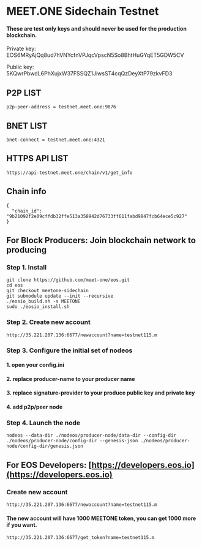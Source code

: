 # MEET.ONE Sidechain Testnet

#### These are test only keys and should never be used for the production blockchain. 

Private key: EOS6MRyAjQq8ud7hVNYcfnVPJqcVpscN5So8BhtHuGYqET5GDW5CV

Public key: 5KQwrPbwdL6PhXujxW37FSSQZ1JiwsST4cqQzDeyXtP79zkvFD3

## P2P LIST

```
p2p-peer-address = testnet.meet.one:9876
```

## BNET LIST

```
bnet-connect = testnet.meet.one:4321
```

## HTTPS API LIST

```
https://api-testnet.meet.one/chain/v1/get_info
```

## Chain info

```
{
  "chain_id": "9b21092f2e09cffdb32ffe513a358942d76733ff611fabd9847fcb64ece5c927"
}
```


## For Block Producers: Join blockchain network to producing


### Step 1. Install
```
git clone https://github.com/meet-one/eos.git
cd eos
git checkout meetone-sidechain
git submodule update --init --recursive
./eosio_build.sh -s MEETONE
sudo ./eosio_install.sh
```


### Step 2. Create new account

```
http://35.221.207.136:6677/newaccount?name=testnet115.m
```


### Step 3. Configure the initial set of nodeos

#### 1. open your config.ini
 
#### 2. replace producer-name to your producer name 
 
#### 3. replace signature-provider to your produce public key and private key

#### 4. add p2p/peer node


### Step 4. Launch the node

```
nodeos --data-dir ./nodeos/producer-node/data-dir --config-dir ./nodeos/producer-node/config-dir --genesis-json ./nodeos/producer-node/config-dir/genesis.json
```


## For EOS Developers: [https://developers.eos.io](https://developers.eos.io)

### Create new account

```
http://35.221.207.136:6677/newaccount?name=testnet115.m
```

#### The new account will have 1000 MEETONE token, you can get 1000 more if you want.

```
http://35.221.207.136:6677/get_token?name=testnet115.m
```
